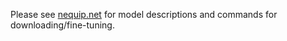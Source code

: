 Please see [nequip.net](https://nequip.net) for model descriptions and commands for downloading/fine-tuning.

